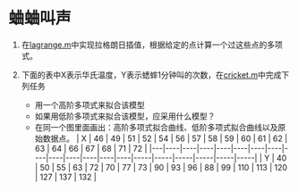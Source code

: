 # 蛐蛐叫声

1. 在[lagrange.m](./lagrange.m)中实现拉格朗日插值，根据给定的点计算一个过这些点的多项式。

2. 下面的表中X表示华氏温度，Y表示蟋蟀1分钟叫的次数，在[cricket.m](./cricket.m)中完成下列任务
    - 用一个高阶多项式来拟合该模型
    - 如果用低阶多项式来拟合该模型，应采用什么模型？
    - 在同一个图里面画出：高阶多项式拟合曲线、低阶多项式拟合曲线以及原始数据点。
| X | 46 | 49 | 51 | 52 | 54 | 56 | 57 | 58 | 59 | 60 | 61 | 62 | 63 |  64 |  66 |  67 |  68 |  71 |  72 |
|---|----|----|----|----|----|----|----|----|----|----|----|----|----|-----|-----|-----|-----|-----|-----|
| Y | 40 | 50 | 55 | 63 | 72 | 70 | 77 | 73 | 90 | 93 | 96 | 88 | 99 | 110 | 113 | 120 | 127 | 137 | 132 |
